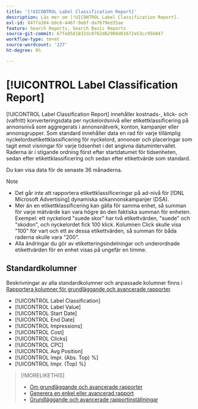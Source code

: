 ```yaml
---
title: '[!UICONTROL Label Classification Report]'
description: Läs mer om [!UICONTROL Label Classification Report].
exl-id: 847fa384-b9c6-446f-9ebf-da7679ed35ae
feature: Search Reports, Search Basic Reports
source-git-commit: 67fe8581832dc0762d62908d01672e53cc95b847
workflow-type: tm+mt
source-wordcount: '227'
ht-degree: 0%

---
```


# [!UICONTROL Label Classification Report]

[!UICONTROL Label Classification Report] innehåller kostnads-, klick- och (valfritt) konverteringsdata per nyckelordsnivå eller etikettklassificering på annonsnivå som aggregerats i annonsnätverk, konton, kampanjer eller annonsgrupper. Som standard innehåller data en rad för varje tillämplig nyckelordsetikettklassificering för nyckelord, annonser och placeringar som tagit emot visningar för varje tidsenhet i det angivna datumintervallet. Raderna är i stigande ordning först efter startdatumet för tidsenheten, sedan efter etikettklassificering och sedan efter etikettvärde som standard.

Du kan visa data för de senaste 36 månaderna.

>[!NOTE]
>
>* Det går inte att rapportera etikettklassificeringar på ad-nivå för [!DNL Microsoft Advertising] dynamiska sökannonskampanjer (DSA).
>* Mer än en etikettklassificering kan gälla för samma enhet, så summan för varje mätvärde kan vara högre än den faktiska summan för enheten. Exempel: ett nyckelord &quot;suede skor&quot; har två etikettvärden, &quot;suede&quot; och &quot;skodon&quot;, och nyckelordet fick 100 klick. Kolumnen Click skulle visa &quot;100&quot; för vart och ett av dessa etikettvärden, så summan för båda raderna skulle vara &quot;200&quot;.
>* Alla ändringar du gör av etiketteringsindelningar och underordnade etikettvärden för en enhet visas på ungefär en timme.

## Standardkolumner

Beskrivningar av alla standardkolumner och anpassade kolumner finns i [Rapportera kolumner för grundläggande och avancerade rapporter](basic-advanced-report-columns.md).

* [!UICONTROL Label Classification]
* [!UICONTROL Label Value]
* [!UICONTROL Start Date]
* [!UICONTROL End Date]
* [!UICONTROL Impressions]
* [!UICONTROL Cost]
* [!UICONTROL Clicks]
* [!UICONTROL CPC]
* [!UICONTROL Avg Position]
* [!UICONTROL Impr. (Abs. Top) %]
* [!UICONTROL Impr. (Top) %]

>[!MORELIKETHIS]
>
>* [Om grundläggande och avancerade rapporter](basic-advanced-report-about.md)
>* [Generera en enkel eller avancerad rapport](basic-advanced-report-generate.md)
>* [Grundläggande och avancerade rapportinställningar](basic-advanced-report-settings.md)
